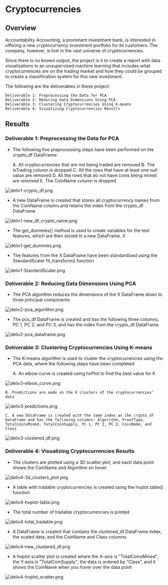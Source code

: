 # Cryptocurrencies

## Overview

Accountability Accounting, a prominent investment bank, is interested in offering a new cryptocurrency investment portfolio for its customers. The company, however, is lost in the vast universe of cryptocurrencies.

Since there is no known output, the project is it to create a report with data visualizations in an unsupervised machine learning that includes what cryptocurrencies are on the trading market and how they could be grouped to create a classification system for this new investment.

The following are the deliverables in these project:
	
	Deliverable 1: Preprocessing the Data for PCA
	Deliverable 2: Reducing Data Dimensions Using PCA
	Deliverable 3: Clustering Cryptocurrencies Using K-means
	Deliverable 4: Visualizing Cryptocurrencies Results


## Results

### Deliverable 1: Preprocessing the Data for PCA

- The following five preprocessing steps have been performed on the crypto_df DataFrame:
	
	A. All cryptocurrencies that are not being traded are removed 
	B. The IsTrading column is dropped 
	C. All the rows that have at least one null value are removed 
	D. All the rows that do not have coins being mined are removed 
	E. The CoinName column is dropped 

![deliv1-crypto_df.png](https://github.com/OPahunang/Cryptocurrencies/blob/main/resources/deliv1-crypto_df.png)


- A new DataFrame is created that stores all cryptocurrency names from the CoinName column and retains the index from the crypto_df DataFrame 

![deliv1-new_df_crypto_name.png](https://github.com/OPahunang/Cryptocurrencies/blob/main/resources/deliv1-new_df_crypto_name.png)


- The get_dummies() method is used to create variables for the text features, which are then stored in a new DataFrame, X 

![deliv1-get_dummies.png](https://github.com/OPahunang/Cryptocurrencies/blob/main/resources/deliv1-get_dummies.png)


- The features from the X DataFrame have been standardized using the StandardScaler fit_transform() function 

![deliv1-StandardScaler.png](https://github.com/OPahunang/Cryptocurrencies/blob/main/resources/deliv1-StandardScaler.png)



### Deliverable 2: Reducing Data Dimensions Using PCA

- The PCA algorithm reduces the dimensions of the X DataFrame down to three principal components

![deliv2-pca_algorithm.png](https://github.com/OPahunang/Cryptocurrencies/blob/main/resources/deliv2-pca_algorithm.png)


- The pcs_df DataFrame is created and has the following three columns, PC 1, PC 2, and PC 3, and has the index from the crypto_df DataFrame 

![deliv2-pca_dataframe.png](https://github.com/OPahunang/Cryptocurrencies/blob/main/resources/deliv2-pca_dataframe.png)



### Deliverable 3: Clustering Cryptocurrencies Using K-means

- The K-means algorithm is used to cluster the cryptocurrencies using the PCA data, where the following steps have been completed:

	A. An elbow curve is created using hvPlot to find the best value for K

![deliv3-elbow_curve.png](https://github.com/OPahunang/Cryptocurrencies/blob/main/resources/deliv3-elbow_curve.png)


	B. Predictions are made on the K clusters of the cryptocurrencies’ data

![deliv3-predictions.png](https://github.com/OPahunang/Cryptocurrencies/blob/main/resources/deliv3-predictions.png)

 
	C. A new DataFrame is created with the same index as the crypto_df DataFrame and has the following columns: Algorithm, ProofType, TotalCoinsMined, TotalCoinSupply, PC 1, PC 2, PC 3, CoinName, and Class

![deliv3-clustered_df.png](https://github.com/OPahunang/Cryptocurrencies/blob/main/resources/deliv3-clustered_df.png)



### Deliverable 4: Visualizing Cryptocurrencies Results

- The clusters are plotted using a 3D scatter plot, and each data point shows the CoinName and Algorithm on hover

![deliv4-3d_clusters_plot.png](https://github.com/OPahunang/Cryptocurrencies/blob/main/resources/deliv4-3d_clusters_plot.png)


- A table with tradable cryptocurrencies is created using the hvplot.table() function

![deliv4-hvplot-table.png](https://github.com/OPahunang/Cryptocurrencies/blob/main/resources/deliv4-hvplot-table.png)


- The total number of tradable cryptocurrencies is printed

![deliv4-total_tradable.png](https://github.com/OPahunang/Cryptocurrencies/blob/main/resources/deliv4-total_tradable.png)


- A DataFrame is created that contains the clustered_df DataFrame index, the scaled data, and the CoinName and Class columns

![deliv4-new_clustered_df.png](https://github.com/OPahunang/Cryptocurrencies/blob/main/resources/deliv4-new_clustered_df.png)


- A hvplot scatter plot is created where the X-axis is "TotalCoinsMined", the Y-axis is "TotalCoinSupply", the data is ordered by "Class", and it shows the CoinName when you hover over the data point

![deliv4-hvplot_scatter.png](https://github.com/OPahunang/Cryptocurrencies/blob/main/resources/deliv4-hvplot_scatter.png)

